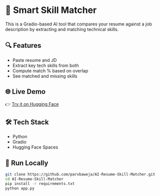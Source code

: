 # 🧠 Smart Skill Matcher

This is a Gradio-based AI tool that compares your resume against a job description by extracting and matching technical skills.

## 🔍 Features
- Paste resume and JD
- Extract key tech skills from both
- Compute match % based on overlap
- See matched and missing skills

## 🌐 Live Demo
👉 [Try it on Hugging Face](https://huggingface.co/spaces/Parv05/SmartSkillMatcherApp)

## 🛠 Tech Stack
- Python
- Gradio
- Hugging Face Spaces

## 🚀 Run Locally
```bash
git clone https://github.com/parvbaweja/AI-Resume-Skill-Matcher.git
cd AI-Resume-Skill-Matcher
pip install -r requirements.txt
python app.py
